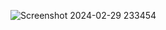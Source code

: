 ![Screenshot 2024-02-29 233454](https://github.com/Manish7272/a/assets/71213166/bcc9b264-4486-4e8a-ac84-ef6aae00e2a3)
